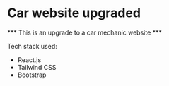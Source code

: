 # Car website upgraded

*** This is an upgrade to a car mechanic website ***

Tech stack used:

* React.js
* Tailwind CSS
* Bootstrap